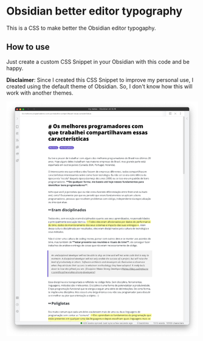 # Obsidian better editor typography
This is a CSS to make better the Obsidian editor typogaphy. 

## How to use
Just create a custom CSS Snippet in your Obsidian with this code and be happy.

**Disclaimer**: Since I created this CSS Snippet to improve my personal use, I created using the default theme of Obsidian. So, I don't know how this will work with another themes.

![](example.png)
